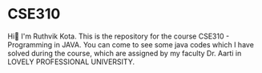 # CSE310
Hi👋 I'm Ruthvik Kota.
This is the repository for the course CSE310 - Programming in JAVA. 
You can come to see some java codes which I have solved during the course, which are assigned by my faculty Dr. Aarti in LOVELY PROFESSIONAL UNIVERSITY.
